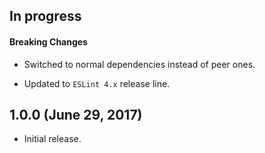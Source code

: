 ## In progress

#### Breaking Changes

 * Switched to normal dependencies instead of peer ones.

 * Updated to `ESLint 4.x` release line.

## 1.0.0 (June 29, 2017)

 * Initial release.
